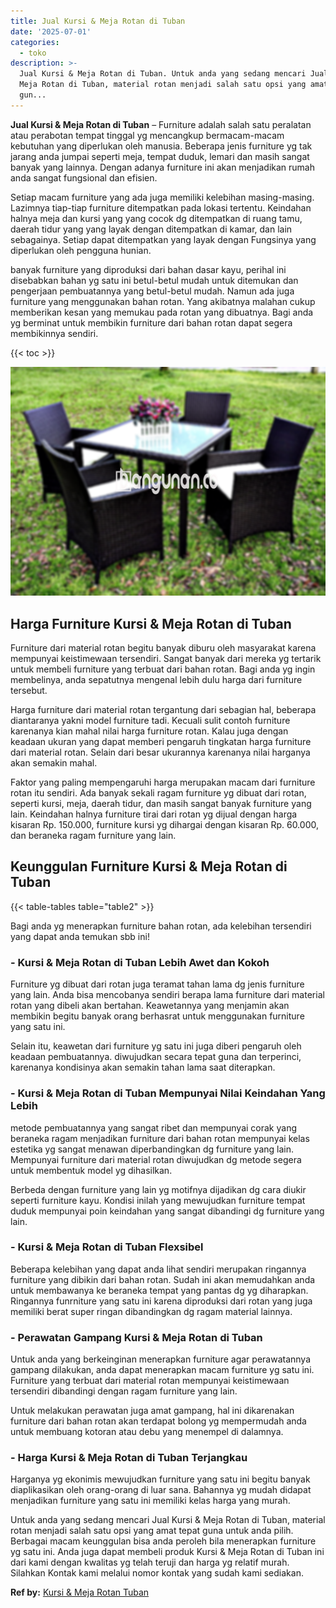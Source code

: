 ```yaml
---
title: Jual Kursi & Meja Rotan di Tuban
date: '2025-07-01'
categories:
  - toko
description: >-
  Jual Kursi & Meja Rotan di Tuban. Untuk anda yang sedang mencari Jual Kursi &
  Meja Rotan di Tuban, material rotan menjadi salah satu opsi yang amat tepat
  gun...
---
```


**Jual Kursi & Meja Rotan di Tuban** – Furniture adalah salah satu peralatan atau perabotan tempat tinggal yg mencangkup bermacam-macam kebutuhan yang diperlukan oleh manusia. Beberapa jenis furniture yg tak jarang anda jumpai seperti meja, tempat duduk, lemari dan masih sangat banyak yang lainnya. Dengan adanya furniture ini akan menjadikan rumah anda sangat fungsional dan efisien.

Setiap macam furniture yang ada juga memiliki kelebihan masing-masing. Lazimnya tiap-tiap furniture ditempatkan pada lokasi tertentu. Keindahan halnya meja dan kursi yang yang cocok dg ditempatkan di ruang tamu, daerah tidur yang yang layak dengan ditempatkan di kamar, dan lain sebagainya. Setiap dapat ditempatkan yang layak dengan Fungsinya yang diperlukan oleh pengguna hunian.

banyak furniture yang diproduksi dari bahan dasar kayu, perihal ini disebabkan bahan yg satu ini betul-betul mudah untuk ditemukan dan pengerjaan pembuatannya yang betul-betul mudah. Namun ada juga furniture yang menggunakan bahan rotan. Yang akibatnya malahan cukup memberikan kesan yang memukau pada rotan yang dibuatnya. Bagi anda yg berminat untuk membikin furniture dari bahan rotan dapat segera membikinnya sendiri.

{{< toc >}}

![Jual Kursi & Meja Rotan di Tuban](/images/kursi-meja-rotan-murah46.png)

## Harga Furniture Kursi & Meja Rotan di Tuban

Furniture dari material rotan begitu banyak diburu oleh masyarakat karena mempunyai keistimewaan tersendiri. Sangat banyak dari mereka yg tertarik untuk membeli furniture yang terbuat dari bahan rotan. Bagi anda yg ingin membelinya, anda sepatutnya mengenal lebih dulu harga dari furniture tersebut.

Harga furniture dari material rotan tergantung dari sebagian hal, beberapa diantaranya yakni model furniture tadi. Kecuali sulit contoh furniture karenanya kian mahal nilai harga furniture rotan. Kalau juga dengan keadaan ukuran yang dapat memberi pengaruh tingkatan harga furniture dari material rotan. Selain dari besar ukurannya karenanya nilai harganya akan semakin mahal.

Faktor yang paling mempengaruhi harga merupakan macam dari furniture rotan itu sendiri. Ada banyak sekali ragam furniture yg dibuat dari rotan, seperti kursi, meja, daerah tidur, dan masih sangat banyak furniture yang lain. Keindahan halnya furniture tirai dari rotan yg dijual dengan harga kisaran Rp. 150.000, furniture kursi yg dihargai dengan kisaran Rp. 60.000, dan beraneka ragam furniture yang lain.

## Keunggulan Furniture Kursi & Meja Rotan di Tuban

{{< table-tables table="table2" >}}

Bagi anda yg menerapkan furniture bahan rotan, ada kelebihan tersendiri yang dapat anda temukan sbb ini!

### \- Kursi & Meja Rotan di Tuban Lebih Awet dan Kokoh

Furniture yg dibuat dari rotan juga teramat tahan lama dg jenis furniture yang lain. Anda bisa mencobanya sendiri berapa lama furniture dari material rotan yang dibeli akan bertahan. Keawetannya yang menjamin akan membikin begitu banyak orang berhasrat untuk menggunakan furniture yang satu ini.

Selain itu, keawetan dari furniture yg satu ini juga diberi pengaruh oleh keadaan pembuatannya. diwujudkan secara tepat guna dan terperinci, karenanya kondisinya akan semakin tahan lama saat diterapkan.

### \- Kursi & Meja Rotan di Tuban Mempunyai Nilai Keindahan Yang Lebih

metode pembuatannya yang sangat ribet dan mempunyai corak yang beraneka ragam menjadikan furniture dari bahan rotan mempunyai kelas estetika yg sangat menawan diperbandingkan dg furniture yang lain. Mempunyai furniture dari material rotan diwujudkan dg metode segera untuk membentuk model yg dihasilkan.

Berbeda dengan furniture yang lain yg motifnya dijadikan dg cara diukir seperti furniture kayu. Kondisi inilah yang mewujudkan furniture tempat duduk mempunyai poin keindahan yang sangat dibandingi dg furniture yang lain.

### \- Kursi & Meja Rotan di Tuban Flexsibel

Beberapa kelebihan yang dapat anda lihat sendiri merupakan ringannya furniture yang dibikin dari bahan rotan. Sudah ini akan memudahkan anda untuk membawanya ke beraneka tempat yang pantas dg yg diharapkan. Ringannya funrniture yang satu ini karena diproduksi dari rotan yang juga memiliki berat super ringan dibandingkan dg ragam material lainnya.

### \- Perawatan Gampang Kursi & Meja Rotan di Tuban

Untuk anda yang berkeinginan menerapkan furniture agar perawatannya gampang dilakukan, anda dapat menerapkan macam furniture yg satu ini. Furniture yang terbuat dari material rotan mempunyai keistimewaan tersendiri dibandingi dengan ragam furniture yang lain.

Untuk melakukan perawatan juga amat gampang, hal ini dikarenakan furniture dari bahan rotan akan terdapat bolong yg mempermudah anda untuk membuang kotoran atau debu yang menempel di dalamnya.

### \- Harga Kursi & Meja Rotan di Tuban Terjangkau

Harganya yg ekonimis mewujudkan furniture yang satu ini begitu banyak diaplikasikan oleh orang-orang di luar sana. Bahannya yg mudah didapat menjadikan furniture yang satu ini memiliki kelas harga yang murah.

Untuk anda yang sedang mencari Jual Kursi & Meja Rotan di Tuban, material rotan menjadi salah satu opsi yang amat tepat guna untuk anda pilih. Berbagai macam keunggulan bisa anda peroleh bila menerapkan furniture yg satu ini. Anda juga dapat membeli produk Kursi & Meja Rotan di Tuban ini dari kami dengan kwalitas yg telah teruji dan harga yg relatif murah. Silahkan Kontak kami melalui nomor kontak yang sudah kami sediakan.

**Ref by:** [Kursi & Meja Rotan Tuban](https://id.wikipedia.org/wiki/Kursi)
